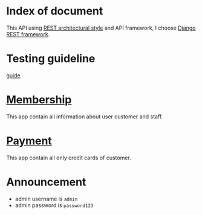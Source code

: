 # Index of document
This API using [REST architectural style](REST-description.md) and API framework, I choose [Django REST framework](http://www.django-rest-framework.org).

# Testing guideline
[guide](TEST_GUIDE.md)

# [Membership](./membership/README.md)
This app contain all information about user customer and staff.

# [Payment](./payment/README.md)
This app contain all only credit cards of customer.

# Announcement
- admin username is `admin`
- admin password is `password123`

